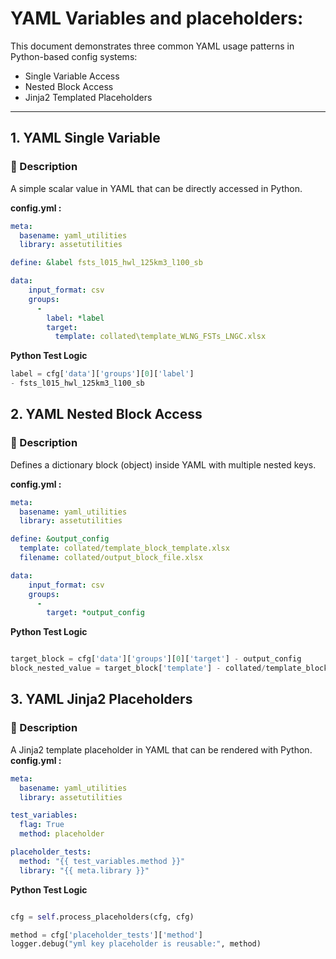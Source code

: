 # YAML Variables and placeholders:

This document demonstrates three common YAML usage patterns in Python-based config systems:

- Single Variable Access
- Nested Block Access
- Jinja2 Templated Placeholders

---

## 1. YAML Single Variable

### 📘 Description

A simple scalar value in YAML that can be directly accessed in Python.

**config.yml :**

```yaml
meta:
  basename: yaml_utilities
  library: assetutilities

define: &label fsts_l015_hwl_125km3_l100_sb

data:
    input_format: csv
    groups:
      -
        label: *label
        target:
          template: collated\template_WLNG_FSTs_LNGC.xlsx
```

**Python Test Logic**

```python
label = cfg['data']['groups'][0]['label']
- fsts_l015_hwl_125km3_l100_sb

```

## 2. YAML Nested Block Access
### 📘 Description
Defines a dictionary block (object) inside YAML with multiple nested keys.

**config.yml :**

```yaml
meta:
  basename: yaml_utilities
  library: assetutilities

define: &output_config
  template: collated/template_block_template.xlsx
  filename: collated/output_block_file.xlsx

data:
    input_format: csv
    groups:
      -
        target: *output_config
```

**Python Test Logic**

```python

target_block = cfg['data']['groups'][0]['target'] - output_config
block_nested_value = target_block['template'] - collated/template_block_template.xlsx

```

## 3. YAML Jinja2 Placeholders

### 📘 Description

A Jinja2 template placeholder in YAML that can be rendered with Python.
**config.yml :**

```yaml
meta:
  basename: yaml_utilities
  library: assetutilities

test_variables:
  flag: True
  method: placeholder

placeholder_tests:
  method: "{{ test_variables.method }}"
  library: "{{ meta.library }}"
```

**Python Test Logic**

```python

cfg = self.process_placeholders(cfg, cfg)

method = cfg['placeholder_tests']['method']
logger.debug("yml key placeholder is reusable:", method)
```
